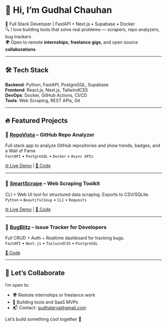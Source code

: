 # 👋 Hi, I’m Gudhal Chauhan

🎯 Full Stack Developer | FastAPI • Next.js • Supabase • Docker  
🔍 I love building tools that solve real problems — scrapers, repo analyzers, bug trackers  
🌍 Open to remote **internships**, **freelance gigs**, and open source **collaborations**

---

## 🛠️ Tech Stack

**Backend**: Python, FastAPI, PostgreSQL, Supabase  
**Frontend**: React.js, Next.js, TailwindCSS  
**DevOps**: Docker, GitHub Actions, CI/CD  
**Tools**: Web Scraping, REST APIs, Git

---

## 🔥 Featured Projects

### 🚀 [RepoVista](https://github.com/DRAKEN-1974/repovista) – GitHub Repo Analyzer  
Full stack app to analyze GitHub repositories and show trends, badges, and a Wall of Fame  
`FastAPI` • `PostgreSQL` • `Docker` • `Async APIs`

[🌐 Live Demo](https://repovista.vercel.app) | [📂 Code](https://github.com/DRAKEN-1974/repovista)

---

### 🧠 [SmartScrape](https://github.com/DRAKEN-1974/web-scraper) – Web Scraping Toolkit  
CLI + Web UI tool for structured data scraping. Exports to CSV/SQLite.  
`Python` • `BeautifulSoup` • `CLI` • `Requests`

[🌐 Live Demo](https://web-scraper-zdoy.vercel.app) | [📂 Code](https://github.com/DRAKEN-1974/web-scraper)

---

### 🐛 [BugBlitz](https://github.com/DRAKEN-1974/bugblitz) – Issue Tracker for Developers  
Full CRUD + Auth + Realtime dashboard for tracking bugs.  
`FastAPI` • `Next.js` • `TailwindCSS` • `PostgreSQL`

[📂 Code](https://github.com/DRAKEN-1974/bugblitz)

---

## 🤝 Let’s Collaborate

I’m open to:
- 🌍 Remote internships or freelance work
- 🔧 Building tools and SaaS MVPs
- 📬 Contact: [gudhalarya@gmail.com](mailto:gudhalarya@gmail.com)

Let’s build something cool together 🚀
